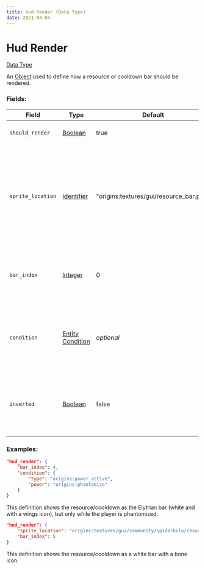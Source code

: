 ```yaml
---
title: Hud Render (Data Type)
date: 2021-04-04
---
```


# Hud Render

[Data Type](../data_types.md)

An [Object](object.md) used to define how a resource or cooldown bar should be rendered.

### Fields:

Field  | Type | Default | Description
-------|------|---------|-------------
`should_render` | [Boolean](boolean.md) | true | Whether the bar should be visible or not.
`sprite_location` | [Identifier](identifier.md) | "origins:textures/gui/resource_bar.png" | The path to the file in the assets which contains what the bar looks like. See the [List of resource bar files](../misc/sprites.md) for a list of files included by default in the mod.
`bar_index` | [Integer](integer.md) | 0 | The indexed position of the bar on the sprite to use. Please note that indexes start at 0.
`condition` | [Entity Condition](../entity_conditions.md) | _optional_ | If set (and `should_render` is true), the bar will only display when the entity with the power fulfills this condition.
`inverted` | [Boolean](boolean.md) | false | If set to true, inverts the way the hud render process (it'll look like its value is being decreased).

### Examples:

```json
"hud_render": {
	"bar_index": 4,
	"condition": {
		"type": "origins:power_active",
		"power": "origins:phantomize"
	}
}
```

This definition shows the resource/cooldown as the Elytrian bar (white and with a wings icon), but only while the player is phantomized.
<br>

```json
"hud_render": {
    "sprite_location": "origins:textures/gui/community/spiderkolo/resource_bar_03.png",
    "bar_index": 5
}
```

This definition shows the resource/cooldown as a white bar with a bone icon.
